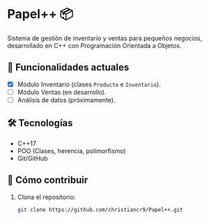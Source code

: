 
# Papel++ 📦  

Sistema de gestión de inventario y ventas para pequeños negocios, desarrollado en C++ con Programación Orientada a Objetos.  

## 🚀 Funcionalidades actuales  
- [x] Módulo Inventario (clases `Producto` e `Inventario`).  
- [ ] Módulo Ventas (en desarrollo).  
- [ ] Análisis de datos (próximamente).  

## 🛠 Tecnologías  
- C++17  
- POO (Clases, herencia, polimorfismo)  
- Git/GitHub  

## 📌 Cómo contribuir  
1. Clona el repositorio:  
   ```bash  
   git clone https://github.com/christiancr9/Papel++.git  
